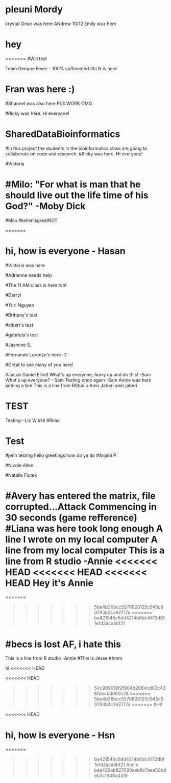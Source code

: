 pleuni
Mordy
=======
krystal 
Omar was here
ANdrew 10/12
Emily wuz here

hey 
=======
=======
#Will test

Team Dengue Fever - 100% caffeinated
#hi N is here
# Fran was here :) 

#Shannel was also here PLS WORK OMG

#Ricky was here. Hi everyone! 

# SharedDataBioinformatics

#In this project the students in the bioinformatics class are going to collaborate on code and research. 
#Ricky was here. Hi everyone! 


#Victoria

#Milo: "For what is man that he should live out the life time of his God?" -Moby Dick
=======
#Milo
#kellenisgreatNOT

=======
# hi, how is everyone - Hasan

#Victoria was here

#Adrienne needs help 

#The 11 AM class is here too! 

#Darryl

#Yuri Nguyen

#Brittany's test

#albert's test

#gabriela's test

#Jasmine S.

#Fernando Lorenzo's here :D

#Great to see many of you here! 

#Jacob Daniel Elliott
What's up everyone, hurry up and do this! -Sam
What's up everyone? - Sam
Testing once again -Sam
Annie was here
adding a line
This is a line from RStudio
Amir Jaberi
amir jaberi

TEST
=======
Testing--Liz W
#Hi
#Rima


Test
=======
#jenn testing
hello greetings how do ya do
#Anjani P.


#Nicole Allen

#Natalie Fiutek

#Avery has entered the matrix, file corrupted...Attack Commencing in 30 seconds (game refference)
#Liana was here
took long enough
A line I wrote on my local computer
A line from my local computer
This is a line from R studio -Annie
<<<<<<< HEAD
<<<<<<< HEAD
<<<<<<< HEAD
Hey it's Annie
=======
=======
>>>>>>> 5be4b36bcc5570828125c945c90793b2c2e2717d
=======
>>>>>>> ba421546c6dd4214b6dc4413d8f1e1d2aca5bf21

#becs is lost AF, i hate this
=======

This is a line from R studio -Annie
#This is Jesse
#hmm




hi
<<<<<<< HEAD


<<<<<<< HEAD
>>>>>>> 54c909019f2f904d2084cd03c438fbbcb3060c28
=======
>>>>>>> 5be4b36bcc5570828125c945c90793b2c2e2717d
=======
#Hi!


<<<<<<< HEAD
# hi, how is everyone - Hsn
=======
>>>>>>> ba421546c6dd4214b6dc4413d8f1e1d2aca5bf21
Annie
>>>>>>> baa429ab827090aeb8c7aea50bdeb2c1948d45f9
